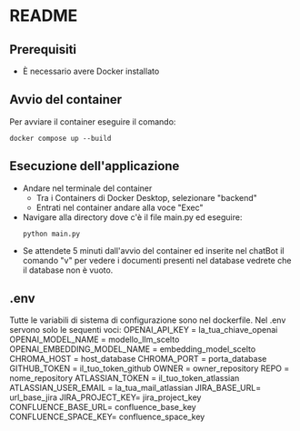 # README

## Prerequisiti
- È necessario avere Docker installato

## Avvio del container
Per avviare il container eseguire il comando:
```
docker compose up --build
```

## Esecuzione dell'applicazione
- Andare nel terminale del container
  - Tra i Containers di Docker Desktop, selezionare "backend"
  - Entrati nel container andare alla voce "Exec"
- Navigare alla directory dove c'è il file main.py ed eseguire:
  ```
  python main.py
  ```
- Se attendete 5 minuti dall'avvio del container ed inserite nel chatBot il comando "v" per vedere i documenti presenti nel database vedrete che il database non è vuoto.

## .env
Tutte le variabili di sistema di configurazione sono nel dockerfile. Nel .env servono solo le sequenti voci:
OPENAI_API_KEY = la_tua_chiave_openai
OPENAI_MODEL_NAME = modello_llm_scelto
OPENAI_EMBEDDING_MODEL_NAME = embedding_model_scelto
CHROMA_HOST = host_database
CHROMA_PORT = porta_database
GITHUB_TOKEN = il_tuo_token_github
OWNER = owner_repository
REPO = nome_repository
ATLASSIAN_TOKEN = il_tuo_token_atlassian
ATLASSIAN_USER_EMAIL = la_tua_mail_atlassian
JIRA_BASE_URL= url_base_jira
JIRA_PROJECT_KEY= jira_project_key
CONFLUENCE_BASE_URL= confluence_base_key
CONFLUENCE_SPACE_KEY= confluence_space_key

